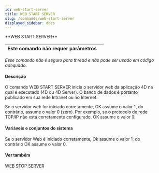 ```yaml
---
id: web-start-server
title: WEB START SERVER
slug: /commands/web-start-server
displayed_sidebar: docs
---
```


<!--REF #_command_.WEB START SERVER.Syntax-->**WEB START SERVER**<!-- END REF-->
<!--REF #_command_.WEB START SERVER.Params-->
| Este comando não requer parâmetros |  |
| --- | --- |

<!-- END REF-->

*Esse comando não é seguro para thread e não pode ser usado em código adequado.*


#### Descrição 

<!--REF #_command_.WEB START SERVER.Summary-->O comando WEB START SERVER inicia o servidor web da aplicação 4D na qual é executado (4D ou 4D Server).<!-- END REF--> O banco de dados é portanto publicado em sua rede Intranet ou no Internet.  

Se o servidor web for iniciado corretamente, OK assume o valor 1, do contrário, assume o valor 0 (zero). Por exemplo, se o protocolo de rede TCP/IP não está corretamente configurado, OK assume o valor 0.

#### Variáveis e conjuntos do sistema 

Se o servidor Web é iniciado corretamente, Ok assume o valor 1; do contrário OK assume o valor 0.

#### Ver também 

[WEB STOP SERVER](web-stop-server.md)  